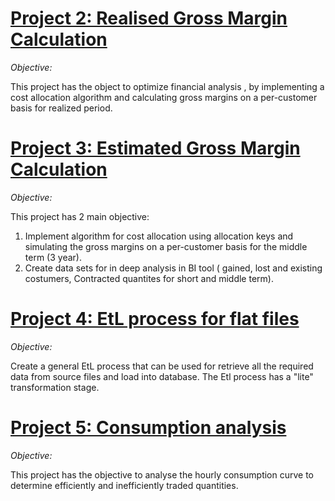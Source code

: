 


# **[Project 2: Realised Gross Margin Calculation ](https://github.com/ichiisti/rgm_v1)**

*Objective:*

This project has the object to optimize financial analysis , by implementing a cost allocation algorithm and calculating gross margins on a per-customer basis for realized period. 

# **[Project 3: Estimated Gross Margin Calculation ](https://github.com/ichiisti/pgm)**

*Objective:*

This project has 2 main objective:

1. Implement algorithm for cost allocation using allocation keys and simulating the gross margins on a per-customer basis for the middle term (3 year).
2. Create data sets for in deep analysis in BI tool ( gained, lost and existing costumers, Contracted quantites for short and middle term).

# **[Project 4: EtL process for flat files ](https://github.com/ichiisti/EtL_process)**

*Objective:*

Create a general EtL process that can be used for retrieve all the required data from source files and load into database. The Etl process has a "lite" transformation stage.

# **[Project 5: Consumption analysis ](https://github.com/ichiisti/consump_analysis)**

*Objective:*

This project has the objective to analyse the hourly consumption curve to determine efficiently and inefficiently traded quantities.



